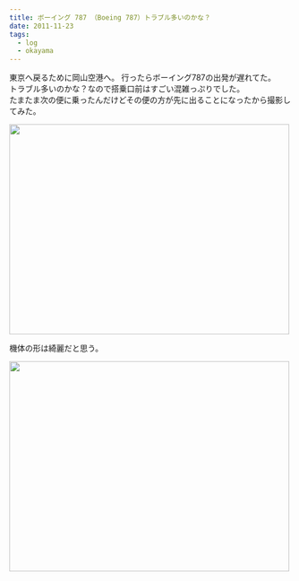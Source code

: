 ```yaml
---
title: ボーイング 787 （Boeing 787）トラブル多いのかな？
date: 2011-11-23
tags:
  - log
  - okayama
---
```


東京へ戻るために岡山空港へ。
行ったらボーイング787の出発が遅れてた。<br>
トラブル多いのかな？なので搭乗口前はすごい混雑っぷりでした。<br>
たまたま次の便に乗ったんだけどその便の方が先に出ることになったから撮影してみた。

<a href="http://www.flickr.com/photos/shigeki_takeguchi/6388782493/" title="Untitled by shigeki.takeguchi, on Flickr"><img src="http://farm7.staticflickr.com/6093/6388782493_ecea3b0c4f.jpg" width="500" height="375" alt=""></a>

機体の形は綺麗だと思う。

<a href="http://www.flickr.com/photos/shigeki_takeguchi/6388785527/" title="Untitled by shigeki.takeguchi, on Flickr"><img src="http://farm8.staticflickr.com/7004/6388785527_5cf7a5a140.jpg" width="500" height="375" alt=""></a>
